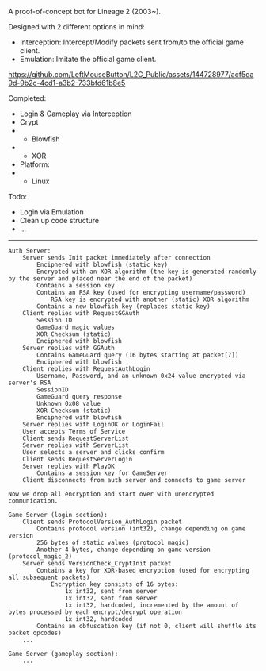 A proof-of-concept bot for Lineage 2 (2003~).

Designed with 2 different options in mind:
- Interception: Intercept/Modify packets sent from/to the official game client.
- Emulation: Imitate the official game client.


https://github.com/LeftMouseButton/L2C_Public/assets/144728977/acf5da9d-9b2c-4cd1-a3b2-733bfd61b8e5


Completed:
- Login & Gameplay via Interception
- Crypt
- - Blowfish
- - XOR
- Platform:
- - Linux

Todo:
- Login via Emulation
- Clean up code structure
- ...






-------

	Auth Server:
		Server sends Init packet immediately after connection
			Enciphered with blowfish (static key)
			Encrypted with an XOR algorithm (the key is generated randomly by the server and placed near the end of the packet)
			Contains a session key
			Contains an RSA key (used for encrypting username/password)
				RSA key is encrypted with another (static) XOR algorithm
			Contains a new blowfish key (replaces static key)
		Client replies with RequestGGAuth
			Session ID
			GameGuard magic values
			XOR Checksum (static)
			Enciphered with blowfish
		Server replies with GGAuth
			Contains GameGuard query (16 bytes starting at packet[7])
			Enciphered with blowfish
		Client replies with RequestAuthLogin
			Username, Password, and an unknown 0x24 value encrypted via server's RSA
			SessionID
			GameGuard query response
			Unknown 0x08 value
			XOR Checksum (static)
			Enciphered with blowfish
		Server replies with LoginOK or LoginFail
		User accepts Terms of Service
		Client sends RequestServerList
		Server replies with ServerList
		User selects a server and clicks confirm
		Client sends RequestServerLogin
		Server replies with PlayOK
			Contains a session key for GameServer
		Client disconnects from auth server and connects to game server

	Now we drop all encryption and start over with unencrypted communication.

	Game Server (login section):
		Client sends ProtocolVersion_AuthLogin packet
			Contains protocol version (int32), change depending on game version
			256 bytes of static values (protocol_magic)
			Another 4 bytes, change depending on game version (protocol_magic_2)
		Server sends VersionCheck_CryptInit packet
			Contains a key for XOR-based encryption (used for encrypting all subsequent packets)
				Encryption key consists of 16 bytes:
					1x int32, sent from server
					1x int32, sent from server
					1x int32, hardcoded, incremented by the amount of bytes processed by each encrypt/decrypt operation
					1x int32, hardcoded
			Contains an obfuscation key (if not 0, client will shuffle its packet opcodes)
		...

	Game Server (gameplay section):
		...
